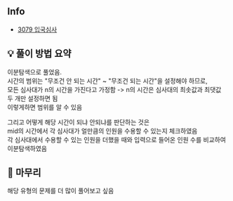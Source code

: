 ## Info
- [3079 입국심사](https://www.acmicpc.net/problem/3079)

## 💡 풀이 방법 요약
이분탐색으로 풀었음.  
시간의 범위는 "무조건 안 되는 시간" ~ "무조건 되는 시간"을 설정해야 하므로,  
모든 심사대가 n의 시간을 가진다고 가정함 -> n의 시간은 심사대의 최솟값과 최댓값 두 개만 설정하면 됨  
이렇게하면 범위를 알 수 있음  


그리고 어떻게 해당 시간이 되냐 안되냐를 판단하는 것은   
mid의 시간에서 각 심사대가 얼만큼의 인원을 수용할 수 있는지 체크하였음  
각 심사대에서 수용할 수 있는 인원을 더했을 때와 입력으로 들어온 인원 수를 비교하여 이분탐색하였음

## 🙂 마무리
해당 유형의 문제를 더 많이 풀어보고 싶음